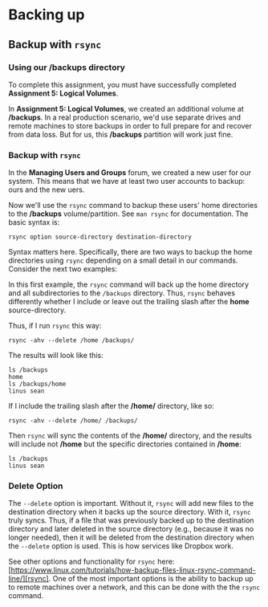# Backing up

## Backup with ``rsync``

### Using our /backups directory

To complete this assignment, you must have successfully completed **Assignment 5: Logical Volumes**.

In **Assignment 5: Logical Volumes**, we created an additional volume at **/backups**. In a real production scenario, we'd use separate drives and remote machines to store backups in order to full prepare for and recover from data loss. But for us, this **/backups** partition will work just fine.

### Backup with ``rsync``

In the **Managing Users and Groups** forum, we created a new user for our system. This means that we have at least two user accounts to backup: ours and the new uers.

Now we'll use the ``rsync`` command to backup these users' home directories to the **/backups** volume/partition. See ``man rsync`` for documentation. The basic syntax is:

```
rsync option source-directory destination-directory
```

Syntax matters here. Specifically, there are two ways to backup the home directories using ``rsync`` depending on a small detail in our commands. Consider the next two examples:

In this first example, the ``rsync`` command will back up the home directory and all subdirectories to the ``/backups`` directory. Thus, ``rsync`` behaves differently whether I include or leave out the trailing slash after the **home** source-directory.

Thus, if I run ``rsync`` this way:

```
rsync -ahv --delete /home /backups/
```

The results will look like this:

```
ls /backups
home
ls /backups/home
linus sean
```

If I include the trailing slash after the **/home/** directory, like so:

```
rsync -ahv --delete /home/ /backups/
```

Then ``rsync`` will sync the contents of the **/home/** directory, and the results will include not **/home** but the specific directories contained in **/home**:

```
ls /backups
linus sean
```

### Delete Option

The ``--delete`` option is important. Without it, ``rsync`` will add new files to the destination directory when it backs up the source directory. With it, ``rsync`` truly syncs. Thus, if a file that was previously backed up to the destination directory and later deleted in the source directory (e.g., because it was no longer needed), then it will be deleted from the destination directory when the ``--delete`` option is used. This is how services like Dropbox work.

See other options and functionality for ``rsync`` here: [https://www.linux.com/tutorials/how-backup-files-linux-rsync-command-line/][rsync]. One of the most important options is the ability to backup up to remote machines over a network, and this can be done with the the ``rsync`` command.

[rsync]:https://www.linux.com/tutorials/how-backup-files-linux-rsync-command-line/
